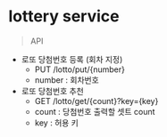 # lottery service

> API

* 로또 당첨번호 등록 (회차 지정)
  * PUT /lotto/put/{number} 
  * number : 회차번호
* 로또 당첨번호 추천
  * GET /lotto/get/{count}?key={key}
  * count : 당첨번호 출력할 셋트 count
  * key : 허용 키 



